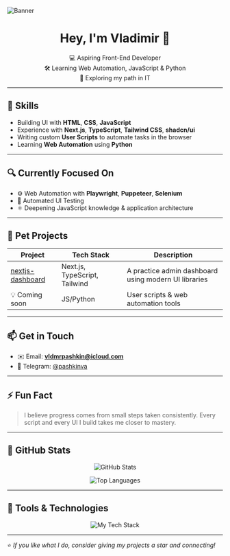 ![Banner](https://github.com/p4sdev/p4sdev/banner.png)
<h1 align="center">Hey, I'm Vladimir 👋</h1>
<p align="center">
  💻 Aspiring Front-End Developer <br>
  🛠 Learning Web Automation, JavaScript & Python <br>
  🚀 Exploring my path in IT
</p>

---

## 🧠 Skills

- Building UI with **HTML**, **CSS**, **JavaScript**
- Experience with **Next.js**, **TypeScript**, **Tailwind CSS**, **shadcn/ui**
- Writing custom **User Scripts** to automate tasks in the browser
- Learning **Web Automation** using **Python**

---

## 🔍 Currently Focused On

- ⚙️ Web Automation with **Playwright**, **Puppeteer**, **Selenium**
- 🧪 Automated UI Testing
- ⚛️ Deepening JavaScript knowledge & application architecture

---

## 🧩 Pet Projects

| Project | Tech Stack | Description |
|--------|------------|-------------|
| [nextjs-dashboard](https://github.com/p4sdev/nextjs-dashboard) | Next.js, TypeScript, Tailwind | A practice admin dashboard using modern UI libraries |
| 💡 Coming soon | JS/Python | User scripts & web automation tools |

---

## 📫 Get in Touch

- ✉️ Email: **vldmrpashkin@icloud.com**
- 💬 Telegram: [@pashkinva](https://t.me/pashkinva)

---

## ⚡ Fun Fact

> I believe progress comes from small steps taken consistently. Every script and every UI I build takes me closer to mastery.

---

## 🧮 GitHub Stats

<p align="center">
  <img src="https://github-readme-stats.vercel.app/api?username=p4sdev&show_icons=true&theme=tokyonight" alt="GitHub Stats" />
</p>

<p align="center">
  <img src="https://github-readme-stats.vercel.app/api/top-langs/?username=p4sdev&layout=compact&theme=tokyonight" alt="Top Languages" />
</p>

---

## 🧰 Tools & Technologies

<p align="center">
  <img src="https://skillicons.dev/icons?i=js,ts,react,nextjs,tailwind,python,git,vscode,html,css" alt="My Tech Stack" />
</p>

---

⭐️ *If you like what I do, consider giving my projects a star and connecting!*
